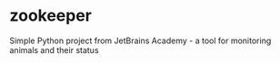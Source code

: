 # zookeeper
Simple Python project from JetBrains Academy - a tool for monitoring animals and their status
